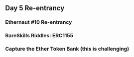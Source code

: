 
## Day 5 Re-entrancy

### Ethernaut #10 Re-entrancy


### RareSkills Riddles: ERC1155


### Capture the Ether Token Bank (this is challenging)